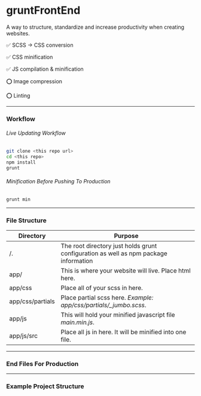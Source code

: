 # gruntFrontEnd
A way to structure, standardize and increase productivity when creating websites.

:white_check_mark: SCSS -> CSS conversion

:white_check_mark: CSS minification

:white_check_mark: JS compilation & minification

:o: Image compression

:o: Linting

---

### Workflow
###### Live Updating Workflow
```bash
git clone <this repo url>
cd <this repo>
npm install
grunt
```
###### Minification Before Pushing To Production
```bash
grunt min
```

---

### File Structure
| Directory     | Purpose |
| ---      | ---       |
| /. | The root directory just holds grunt configuration as well as npm package information |
| app/ | This is where your website will live. Place html here. |
| app/css | Place all of your scss in here. |
| app/css/partials | Place partial scss here. *Example: app/css/partials/_jumbo.scss*. |
| app/js | This will hold your minified javascript file *main.min.js*. |
| app/js/src | Place all js in here. It will be minified into one file. |

---

### End Files For Production

---

### Example Project Structure
